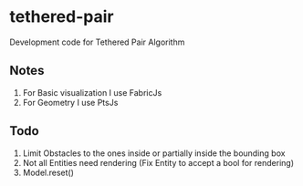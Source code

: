 # tethered-pair
Development code for Tethered Pair Algorithm

## Notes
1. For Basic visualization I use FabricJs
2. For Geometry I use PtsJs

## Todo
1. Limit Obstacles to the ones inside or partially inside the bounding box
2. Not all Entities need rendering (Fix Entity to accept a bool for rendering)
3. Model.reset()